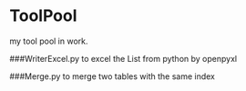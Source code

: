 # ToolPool
my tool pool in work.

###WriterExcel.py
to excel the List from python by openpyxl

###Merge.py
to merge two tables with the same index

